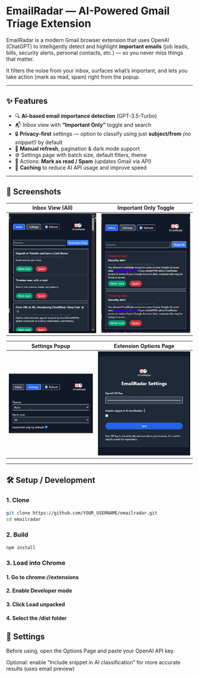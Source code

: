 # EmailRadar — AI-Powered Gmail Triage Extension

EmailRadar is a modern Gmail browser extension that uses OpenAI (ChatGPT) to intelligently detect and highlight **important emails** (job leads, bills, security alerts, personal contacts, etc.) — so you never miss things that matter.

It filters the noise from your inbox, surfaces what’s important, and lets you take action (mark as read, spam) right from the popup.

---

## ✨ Features

- 🔍 **AI-based email importance detection** (GPT-3.5-Turbo)
- 📬 Inbox view with **“Important Only”** toggle and search
- 🔒 **Privacy-first** settings — option to classify using just **subject/from** *(no snippet!)* by default
- 🔁 **Manual refresh**, pagination & dark mode support
- ⚙️ Settings page with batch size, default filters, theme
- 📩 Actions: **Mark as read / Spam** (updates Gmail via API)
- 🧠 **Caching** to reduce AI API usage and improve speed

---

## 📸 Screenshots

| Inbox View (All)                | Important Only Toggle           |
|--------------------------------|---------------------------------|
| ![](screenshots/all-emails.png)     | ![](screenshots/emails-important.png)   |

| Settings Popup                 | Extension Options Page          |
|--------------------------------|---------------------------------|
| ![](screenshots/settings.png)  | ![](screenshots/options.png)     |


---

## 🛠️ Setup / Development

### 1. Clone

```bash
git clone https://github.com/YOUR_USERNAME/emailradar.git
cd emailradar
```

### 2. Build

```bash
npm install
```

### 3. Load into Chrome

#### 1. Go to chrome://extensions
#### 2. Enable Developer mode
#### 3. Click Load unpacked
#### 4. Select the /dist folder


## 🔧 Settings

Before using, open the Options Page and paste your OpenAI API key.

Optional: enable “Include snippet in AI classification” for more accurate results (uses email preview)